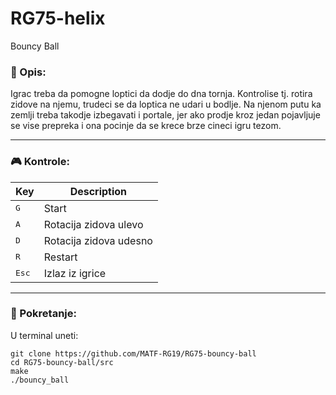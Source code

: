 # RG75-helix
Bouncy Ball

### :memo: Opis:
Igrac treba da pomogne loptici da dodje do dna tornja. Kontrolise tj. rotira zidove na njemu, trudeci se da loptica ne udari u bodlje. Na njenom putu ka zemlji treba takodje izbegavati i portale, jer ako prodje kroz jedan pojavljuje se vise prepreka i ona pocinje da se krece brze cineci igru tezom.
___
### :video_game: Kontrole:
| Key          | Description            |
| ------------ | ---------------------- |
| <kbd>G</kbd> | Start |
| <kbd>A</kbd> | Rotacija zidova ulevo  | 
| <kbd>D</kbd> | Rotacija zidova udesno |
| <kbd>R</kbd> | Restart |
| <kbd>Esc</kbd> | Izlaz iz igrice |
___
### :wrench: Pokretanje:
U terminal uneti:
```shell
git clone https://github.com/MATF-RG19/RG75-bouncy-ball
cd RG75-bouncy-ball/src
make
./bouncy_ball
```
